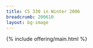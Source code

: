 ```yaml
---
title: CS 330 in Winter 2006
breadcrumb: 200610
layout: bg-image
---
```

{% include offering/main.html %}
